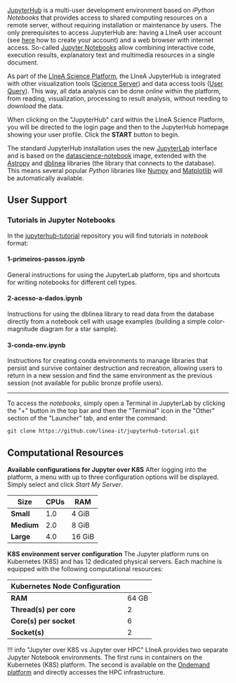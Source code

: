 [JupyterHub](https://jupyter.org/hub) is a multi-user development environment based on _iPython Notebooks_ that provides access to shared computing resources on a remote server, without requiring installation or maintenance by users. The only prerequisites to access JupyterHub are: having a LIneA user account (see [here](../primeiros_passos.md) how to create your account) and a web browser with internet access. So-called [Jupyter Notebooks](https://docs.jupyter.org/en/latest/) allow combining interactive code, execution results, explanatory text and multimedia resources in a single document.

As part of the [LIneA Science Platform](../lsp/index.md), the LIneA JupyterHub is integrated with other visualization tools ([Science Server](../lsp/sci_server.md)) and data access tools ([User Query](../lsp/user_query.md)). This way, all data analysis can be done _online_ within the platform, from reading, visualization, processing to result analysis, without needing to _download_ the data.

When clicking on the "JupyterHub" card within the LIneA Science Platform, you will be directed to the login page and then to the JupyterHub homepage showing your user profile. Click the **START** button to begin.

The standard JupyterHub installation uses the new [JupyterLab](https://jupyterlab.readthedocs.io/en/stable/) interface and is based on the [datascience-notebook](https://github.com/jupyter/docker-stacks) image, extended with the [Astropy](https://www.astropy.org/) and [dblinea](https://dblinea.readthedocs.io/en/latest/index.html) libraries (the library that connects to the database). This means several popular _Python_ libraries like [Numpy](https://numpy.org/) and [Matplotlib](https://matplotlib.org/) will be automatically available.

## User Support
### Tutorials in Jupyter Notebooks
In the [jupyterhub-tutorial](https://github.com/linea-it/jupyterhub-tutorial) repository you will find tutorials in _notebook_ format:

#### 1-primeiros-passos.ipynb
General instructions for using the JupyterLab platform, tips and shortcuts for writing notebooks for different cell types.
#### 2-acesso-a-dados.ipynb
Instructions for using the dblinea library to read data from the database directly from a notebook cell with usage examples (building a simple color-magnitude diagram for a star sample).
#### 3-conda-env.ipynb
Instructions for creating conda environments to manage libraries that persist and survive container destruction and recreation, allowing users to return in a new session and find the same environment as the previous session (not available for public bronze profile users).
***
To access the _notebooks_, simply open a Terminal in JupyterLab by clicking the "+" button in the top bar and then the "Terminal" icon in the "Other" section of the "Launcher" tab, and enter the command:

    git clone https://github.com/linea-it/jupyterhub-tutorial.git

## Computational Resources
**Available configurations for Jupyter over K8S**
After logging into the platform, a menu with up to three configuration options will be displayed. Simply select and click _Start My Server_.

| **Size** | **CPUs** |  **RAM**   |
|---------|------|--------|
| **Small**   | 1.0  |  4 GiB |
| **Medium**  | 2.0  |  8 GiB |
| **Large**   | 4.0  | 16 GiB |

**K8S environment server configuration**
The Jupyter platform runs on Kubernetes (K8S) and has 12 dedicated physical servers. Each machine is equipped with the following computational resources:

|   Kubernetes Node Configuration  ||
| ----------------------- | ------- |
| **RAM**                 | 64 GB |
| **Thread(s) per core**  | 2   |
| **Core(s) per socket**  | 6   |
| **Socket(s)**           | 2   | 

!!! info "Jupyter over K8S vs Jupyter over HPC"
     LIneA provides two separate Jupyter Notebook environments. The first runs in containers on the Kubernetes (K8S) platform. The second is available on the [Ondemand platform](../processamento/uso/openondemand.md) and directly accesses the HPC infrastructure.

